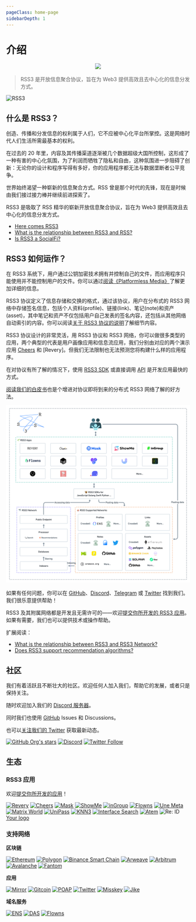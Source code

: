 ```yaml
---
pageClass: home-page
sidebarDepth: 1
---
```


# 介绍

<p align="center">
    <img class="logo-vido" src="@source/images/logo.gif" />
</p>

> RSS3 是开放信息聚合协议，旨在为 Web3 提供高效且去中心化的信息分发方式。

![RSS3](https://badge.rss3.workers.dev/)

## 什么是 RSS3？

创造、传播和分发信息的权利属于人们，它不应被中心化平台所掌控。这是网络时代人们生活所需最基本的权利。

在过去的 20 年里，内容及其传播渠道逐渐被几个数据超级大国所控制，这形成了一种有害的中心化氛围，为了利润而牺牲了隐私和自由，这种氛围进一步阻碍了创新：无论你的设计和程序写得有多好，你的应用程序都无法与数据垄断者公平竞争。

世界始终渴望一种崭新的信息聚合方式。RSS 曾是那个时代的先锋，现在是时候由我们接过接力棒并继续前进探索了。

RSS3 是吸取了 RSS 精华的崭新开放信息聚合协议，旨在为 Web3 提供高效且去中心化的信息分发方式。

- [Here comes RSS3](https://rss3.notion.site/1-Here-comes-RSS3-501aa9df6dba40caae0a53eb2de6f060)
- [What is the relationship between RSS3 and RSS?](./faq.md#q-what-is-the-relationship-between-rss3-and-rss)
- [Is RSS3 a SocialFi?](./faq.md#q-is-rss3-a-socialfi)

## RSS3 如何运作？

在 RSS3 系统下，用户通过公钥加密技术拥有并控制自己的文件，而应用程序只能使用并不能控制用户的文件。你可以通过[阅读《Platformless Media》](https://rss3.notion.site/3-Platformless-Media-55505c45a49743a2b89304abcb4a90da)了解更加详细的信息。

RSS3 协议定义了信息存储和交换的格式，通过该协议，用户在分布式的 RSS3 网络中存储签名信息，包括个人资料(profile)、链接(link)、笔记(note)和资产(asset)，其中笔记和资产不仅包括用户自己发表的签名内容，还包括从其他网络自动索引的内容。你可以阅读[关于 RSS3 协议的说明](/protocol.html)了解细节内容。

RSS3 协议设计的非常灵活，用 RSS3 协议和 RSS3 网络，你可以做很多类型的应用，两个典型的代表是用户画像应用和信息流应用，我们分别由对应的两个演示应用 [Cheers](https://cheers.bio/) 和 [Revery]。但我们无法限制也无法预测您将构建什么样的应用程序。

在对协议有所了解的情况下，使用 [RSS3 SDK](/sdk.html) 或直接调用 [API](/api.html) 是开发应用最快的方式。

[阅读我们的白皮书](/RSS3-Whitepaper.pdf)也是个增进对协议即将到来的分布式 RSS3 网络了解的好方法。

![RSS3 System](../images/system.png)

如果有任何问题，你可以在 [GitHub](https://github.com/NaturalSelectionLabs/RSS3)、[Discord](https://discord.gg/rss3)、[Telegram](https://t.me/rss3_en) 或 [Twitter](https://twitter.com/rss3_) 找到我们。我们很乐意提供帮助！

RSS3 及其附属网络都是开发且无需许可的——欢迎[提交你所开发的 RSS3 应用](https://github.com/NaturalSelectionLabs/RSS3/issues/21)。如果有需要，我们也可以提供技术或操作帮助。

扩展阅读：

- [What is the relationship between RSS3 and RSS3 Network?](./faq.md#q-what-is-the-relationship-between-rss3-and-rss3-network)
- [Does RSS3 support recommendation algorithms?](./faq.md#q-does-rss3-support-recommendation-algorithms)

## 社区

我们有着活跃且不断壮大的社区。欢迎任何人加入我们，帮助它的发展，或者只是保持关注。

随时欢迎加入我们的 [Discord 服务器](https://discord.gg/rss3)。

同时我们也使用 [GitHub](https://github.com/NaturalSelectionLabs) Issues 和 Discussions。

也可以[关注我们的 Twitter](https://twitter.com/rss3_) 获取最新动态。

[![GitHub Org's stars](https://img.shields.io/github/stars/NaturalSelectionLabs?style=social)](https://github.com/NaturalSelectionLabs) [![Discord](https://img.shields.io/discord/837332113677090876?label=Discord&logo=discord&style=social)](https://discord.gg/rss3) [![Twitter Follow](https://img.shields.io/twitter/follow/rss3_?style=social)](https://twitter.com/rss3_)

## 生态

### RSS3 应用

欢迎[提交你所开发的应用](https://github.com/NaturalSelectionLabs/RSS3/issues/21)！

<p class="grid">
    <span><a target="_blank" href="https://revery.so/"><img alt="Revery" src="../images/apps/revery.svg"></a></span>
    <span><a target="_blank" href="https://cheers.bio/"><img alt="Cheers" src="../images/apps/cheers.svg"></a></span>
    <span><a target="_blank" href="https://mask.io/"><img alt="Mask" src="../images/apps/mask.svg"></a></span>
    <span><a target="_blank" href="https://showme.fan/"><img alt="ShowMe" src="../images/apps/showme.svg"></a></span>
    <span><a target="_blank" href="https://ingroup.chat/"><img alt="inGroup" src="../images/apps/ingroup.svg"></a></span>
    <span><a target="_blank" href="https://www.flowns.org/"><img alt="Flowns" src="../images/apps/flowns.svg"></a></span>
    <span><a target="_blank" href="https://www.info.unemeta.com/"><img alt="Une Meta" src="../images/apps/unemeta.svg"></a></span>
    <span><a target="_blank" href="https://matrixworld.org/home"><img alt="Matrix World" src="../images/apps/matrixworld.svg"></a></span>
    <span><a target="_blank" href="https://www.unipass.id/"><img alt="UniPass" src="../images/apps/unipass.svg"></a></span>
    <span><a target="_blank" href="https://www.knn3.xyz/"><img alt="KNN3" src="../images/apps/knn3.png"></a></span>
    <span><a target="_blank" href="https://search.interface.social/"><img alt="Interface Search" src="../images/apps/interface.svg"></a></span>
    <span><a target="_blank" href="https://www.atemnet.com/"><img alt="Atem" src="../images/apps/atem.jpg"></a></span>
    <span><img alt="Re: ID" src="../images/apps/reid.png"></span>
    <span><a target="_blank" href="https://github.com/NaturalSelectionLabs/RSS3/issues/21">Your logo</a></span>
</p>

### 支持网络

**区块链**

<p class="grid">
    <span><a target="_blank" href="https://ethereum.org/"><img alt="Ethereum" src="../images/networks/ethereum.png"></a></span>
    <span><a target="_blank" href="https://polygon.technology/"><img alt="Polygon" src="../images/networks/polygon.svg"></a></span>
    <span><a target="_blank" href="https://www.binance.org/en"><img alt="Binance Smart Chain" src="../images/networks/bsc.svg"></a></span>
    <span><a target="_blank" href="https://www.arweave.org/"><img alt="Arweave" src="../images/networks/arweave.svg"></a></span>
    <span><a target="_blank" href="https://arbitrum.io/"><img alt="Arbitrum" src="../images/networks/arbitrum.jpeg"></a></span>
    <span><a target="_blank" href="https://www.avax.network/"><img alt="Avalanche" src="../images/networks/avalanche.svg"></a></span>
    <span><a target="_blank" href="https://fantom.foundation/"><img alt="Fantom" src="../images/networks/fantom.svg"></a></span>
</p>

**应用**

<p class="grid">
    <span><a target="_blank" href="https://mirror.xyz/"><img alt="Mirror" src="../images/networks/mirror.svg"></a></span>
    <span><a target="_blank" href="https://gitcoin.co/"><img alt="Gitcoin" src="../images/networks/gitcoin.svg"></a></span>
    <span><a target="_blank" href="https://poap.xyz/"><img alt="POAP" src="../images/networks/poap.svg"></a></span>
    <span><a target="_blank" href="https://twitter.com/"><img alt="Twitter" src="../images/networks/twitter.svg"></a></span>
    <span><a target="_blank" href="https://misskey-hub.net/"><img alt="Misskey" src="../images/networks/misskey.ico"></a></span>
    <span><a target="_blank" href="https://okjike.com/"><img alt="Jike" src="../images/networks/jike.png"></a></span>
</p>

**域名服务**

<p class="grid">
    <span><a target="_blank" href="https://ens.domains/"><img alt="ENS" src="../images/networks/ens.svg"></a></span>
    <span><a target="_blank" href="https://da.systems/"><img alt="DAS" src="../images/networks/das.svg"></a></span>
    <span><a target="_blank" href="https://www.flowns.org/"><img alt="Flowns" src="../images/apps/flowns.svg"></a></span>
</p>
